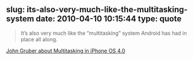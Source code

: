 slug: its-also-very-much-like-the-multitasking-system
date: 2010-04-10 10:15:44
type: quote
---

> It’s also very much like the “multitasking” system Android has had in place all along.

[John Gruber about Multitasking in iPhone OS 4.0](http://daringfireball.net/2010/04/reading_between_the_iphone_os_4_lines)
